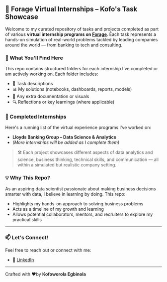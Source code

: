 ## 🎯 Forage Virtual Internships – Kofo's Task Showcase

Welcome to my curated repository of tasks and projects completed as part of various **virtual internship programs on [Forage](https://www.theforage.com/)**. Each task represents a hands-on simulation of real-world problems tackled by leading companies around the world — from banking to tech and consulting.

### 🚀 What You’ll Find Here

This repo contains structured folders for each internship I’ve completed or am actively working on. Each folder includes:
- 📁 Task descriptions
- 📊 My solutions (notebooks, dashboards, reports, models)
- 📎 Any extra documentation or visuals
- 🔍 Reflections or key learnings (where applicable)

### 🏢 Completed Internships
Here's a running list of the virtual experience programs I've worked on:
- **Lloyds Banking Group – Data Science & Analytics**  
- _(More internships will be added as I complete them)_

> 🛠️ Each project showcases different aspects of data analytics and science, business thinking, technical skills, and communication — all within a simulated but realistic company setting.

### 💡 Why This Repo?
As an aspiring data scientist passionate about making business decisions smarter with data, I believe in learning by doing. This repo:
- Highlights my hands-on approach to solving business problems
- Acts as a timeline of my growth and learning
- Allows potential collaborators, mentors, and recruiters to explore my practical skills

---

### 📫 Let's Connect!
Feel free to reach out or connect with me:
- 🔗 [LinkedIn](https://www.linkedin.com/in/kofoworola-egbinola-m)

---

Crafted with ❤️by **Kofoworola Egbinola**
